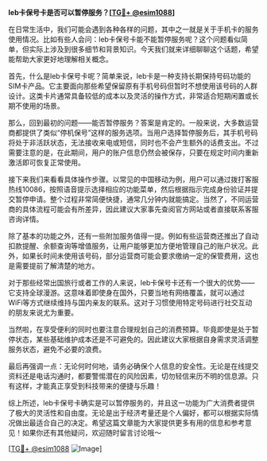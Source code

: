**leb卡保号卡是否可以暂停服务？[[TG💪+ @esim1088](https://t.me/s/esim1088)]**

在日常生活中，我们可能会遇到各种各样的问题，其中之一就是关于手机卡的服务使用情况。比如有些人会问：leb卡保号卡能不能暂停服务呢？这个问题看似简单，但实际上涉及到很多细节和背景知识。今天我们就来详细聊聊这个话题，希望能帮助大家更好地理解相关概念。

首先，什么是leb卡保号卡呢？简单来说，leb卡是一种支持长期保持号码功能的SIM卡产品。它主要面向那些希望保留原有手机号码但暂时不想使用该号码的人群设计。这类卡片通常具备较低的成本以及灵活的操作方式，非常适合短期闲置或长期不使用的场景。

那么，回到最初的问题——能否暂停服务？答案是肯定的。一般来说，大多数运营商都提供了类似“停机保号”这样的服务选项。当用户选择暂停服务后，其手机号码将处于非活跃状态，无法接收来电或短信，同时也不会产生额外的话费支出。不过需要注意的是，在此期间，用户的账户信息仍然会被保存，只要在规定时间内重新激活即可恢复正常使用。

接下来我们来看看具体操作步骤。以常见的中国移动为例，用户可以通过拨打客服热线10086，按照语音提示选择相应的功能菜单，然后根据指示完成身份验证并提交暂停申请。整个过程非常简便快捷，通常几分钟内就能搞定。当然了，不同运营商的具体流程可能会有所差异，因此建议大家事先查阅官方网站或者直接联系客服咨询详情。

除了基本的功能之外，还有一些附加服务值得一提。例如有些运营商还推出了自动扣款提醒、余额查询等增值服务，让用户能够更加方便地管理自己的账户状况。此外，如果长时间未使用该号码，部分运营商可能会要求缴纳一定的保管费用，这也是需要提前了解清楚的地方。

对于那些经常出国旅行或者工作的人来说，leb卡保号卡还有一个很大的优势——它支持全球漫游。这意味着即使身在国外，只要当地有网络覆盖，就可以通过WiFi等方式继续维持与国内亲友的联系。这对于习惯使用特定号码进行社交互动的朋友来说尤为重要。

当然啦，在享受便利的同时也要注意合理规划自己的消费预算。毕竟即使是处于暂停状态，某些基础维护成本还是不可避免的。因此建议大家根据自身需求灵活调整服务状态，避免不必要的浪费。

最后再强调一点：无论何时何地，请务必确保个人信息的安全性。无论是在线提交资料还是电话沟通时，都要警惕潜在的风险因素，切勿轻信来历不明的信息源。只有这样，才能真正享受到科技带来的便捷与乐趣！

综上所述，leb卡保号卡确实是可以暂停服务的，并且这一功能为广大消费者提供了极大的灵活性和自由度。无论是出于经济考量还是个人偏好，都可以根据实际情况做出最适合自己的决定。希望这篇文章能为大家提供更多有用的信息和参考意见！如果你还有其他疑问，欢迎随时留言讨论哦～

[[TG💪+ @esim1088](https://t.me/s/esim1088) ![Image](https://i.postimg.cc/4NQfJmqS/Snipaste-2025-05-13-00-14-12.png)]